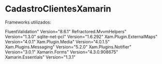 # CadastroClientesXamarin

Frameworks utilizados: 

FluentValidation" Version="8.6.1"
Refractored.MvvmHelpers" Version="1.3.0"
sqlite-net-pcl" Version="1.6.292"
Xam.Plugin.ExternalMaps" Version="4.0.1"
Xam.Plugin.Media" Version="4.0.1.5"
Xam.Plugins.Messaging" Version="5.2.0"
Xam.Plugins.Notifier" Version="3.0.1"
Xamarin.Forms" Version="4.3.0.908675"
Xamarin.Essentials" Version="1.3.1"
